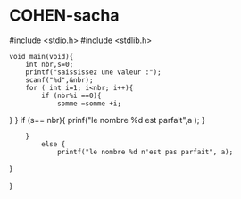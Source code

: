 # COHEN-sacha
#include <stdio.h>
#include <stdlib.h>

	void main(void){
		int nbr,s=0;
		printf("saississez une valeur :");
		scanf("%d",&nbr);
		for ( int i=1; i<nbr; i++){
			if (nbr%i ==0){
				somme =somme +i;
}
}
			if (s== nbr){
			prinf("le nombre %d est parfait",a );
}
		
		}
			else {
				printf("le nombre %d n'est pas parfait", a);
}

}			
